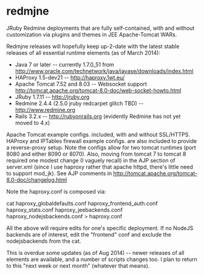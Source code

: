 redmjne
=======

JRuby Redmine deployments that are fully self-contained, with and without
customization via plugins and themes in JEE Apache-Tomcat WARs.

Redmjne releases will hopefully keep up-2-date with the latest stable releases 
of all essential runtime elements (as of March 2014):
 
  * Java 7 or later -- currently 1.7.0_51 from <http://www.oracle.com/technetwork/java/javase/downloads/index.html>
  * HAProxy 1.5-dev21 -- <http://haproxy.1wt.eu/>
  * Apache Tomcat 7.52 and 8.03 -- Websocket support <http://tomcat.apache.org/tomcat-8.0-doc/web-socket-howto.html>
  * JRuby 1.7.11 -- <http://jruby.org> 
  * Redmine 2.4.4 (2.5.0 jruby redcarpet glitch TBD) -- <http://www.redmine.org>
  * Rails 3.2.x -- <http://rubyonrails.org> (evidently Redmine has not yet moved to 4.x)

Apache Tomcat example configs. included, with and without SSL/HTTPS.
HAProxy and IPTables firewall example configs. are also included to provide
a reverse-proxy setup. Note the configs allow for two tomcat runtimes
(port 8080 and either 8090 or 8070). Also, moving from tomcat 7 to tomcat 8
required one modest change (I vaguely recall) in the AJP section of server.xml
(since I use haproxy rather that apache httpd, there's little need to support mod_jk).
See AJP comments in <http://tomcat.apache.org/tomcat-8.0-doc/changelog.html>

Note the haproxy.conf is composed via:

cat haproxy_globaldefaults.conf haproxy_frontend_auth.conf haproxy_stats.conf haproxy_jeebackends.conf haproxy_nodejsbackends.conf > haproxy.conf

All the above will require edits for one's specific deployment. If no NodeJS backends
are of interest, edit the "frontend" conf and exclude the nodejsbackends from the cat.

This is overdue some updates (as of Aug 2014) -- newer releases of all elements are
available, and a number of scripts changes too. I plan to return to this "next week
or next month" (whatever that means).

